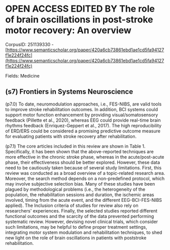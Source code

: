 # OPEN ACCESS EDITED BY The role of brain oscillations in post-stroke motor recovery: An overview

CorpusID: 251139330 - [https://www.semanticscholar.org/paper/420a6cb73861ebd1ae1cd5fa94127f1e224f24fc](https://www.semanticscholar.org/paper/420a6cb73861ebd1ae1cd5fa94127f1e224f24fc)

Fields: Medicine

## (s7) Frontiers in Systems Neuroscience
(p7.0) To date, neuromodulation approaches, i.e., FES-NIBS, are valid tools to improve stroke rehabilitation outcomes. In addition, BCI systems could support motor function enhancement by providing visual/somatosensory feedback (Pillette et al., 2020), whereas EEG could provide real-time brain rhythms feedback (Enriquez-Geppert et al., 2017). The high reproducibility of ERD/ERS could be considered a promising predictive outcome measure for evaluating patients with stroke recovery after rehabilitation.

(p7.1) The core articles included in this review are shown in Table 1. Specifically, it has been shown that the above-reported techniques are more effective in the chronic stroke phase, whereas in the acute/post-acute phase, their effectiveness should be better explored. However, these data need to be cautiously taken because of several study limitations. First, this review was conducted as a broad overview of a topic-related research area. Moreover, the search method depends on a non-predefined protocol, which may involve subjective selection bias. Many of these studies have been plagued by methodological problems (i.e., the heterogeneity of the population, the rehabilitation sessions and duration, the ischemic areas involved, timing from the acute event, and the different EEG-BCI-FES-NIBS applied). The Inclusion criteria of studies for review also rely on researchers' experiences. Finally, the selected studies reported different functional outcomes and the scarcity of the data prevented performing systematic review. However, devising novel clinical trials, which consider such limitations, may be helpful to define proper treatment settings, integrating motor system modulation and rehabilitation techniques, to shed new light on the role of brain oscillations in patients with poststroke rehabilitation.
